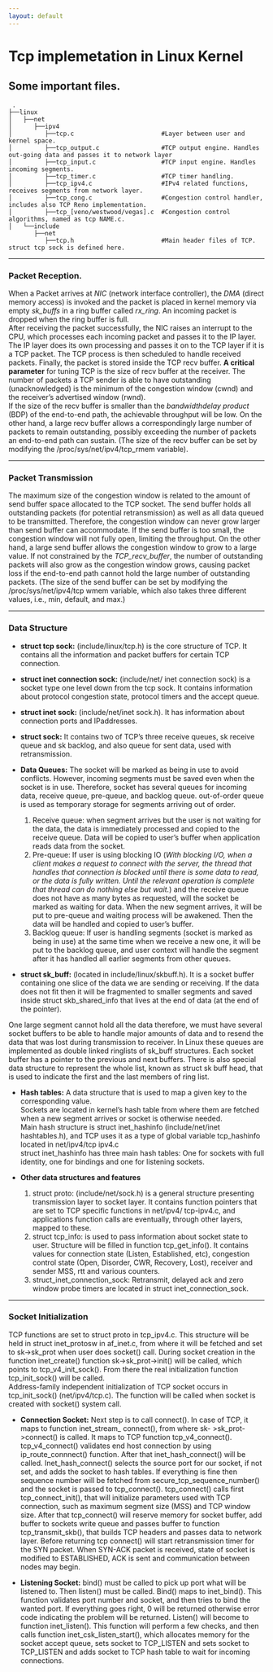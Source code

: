```yaml
---
layout: default
---
```

<p width ="75%">  

# Tcp implemetation in Linux Kernel
## Some important files.   
     .   
    ├──linux  
    │   ├──net  
    │      ├──ipv4  
    │         ├──tcp.c                        #Layer between user and kernel space.  
    │         ├──tcp_output.c                 #TCP output engine. Handles out-going data and passes it to network layer  
    │         ├──tcp_input.c                  #TCP input engine. Handles incoming segments.  
    │         ├──tcp_timer.c                  #TCP timer handling.  
    │         ├──tcp_ipv4.c                   #IPv4 related functions, receives segments from network layer.  
    │         ├──tcp_cong.c                   #Congestion control handler, includes also TCP Reno implementation.  
    │         ├──tcp_[veno/westwood/vegas].c  #Congestion control algorithms, named as tcp NAME.c.  
    │   └──include  
           ├──net  
              ├──tcp.h                        #Main header files of TCP. struct tcp sock is defined here.  
           
* * *

### Packet Reception.
When a Packet arrives at _NIC_ (network interface controller), the _DMA_ (direct memory access) is invoked and the packet is placed in kernel memory via empty _sk_buffs_ in a ring buffer called _rx_ring_. An incoming packet is dropped when the ring buffer is full.  
After receiving the packet successfully, the NIC raises an interrupt to the CPU, which processes each incoming packet and passes it to the IP layer. The IP layer does its own processing and passes it on to the TCP layer if it is a TCP packet. The TCP process is then scheduled to handle received packets.   Finally, the packet is stored inside the TCP recv buffer. **A critical parameter** for tuning TCP is the size of recv buffer at the receiver. The number of packets a TCP sender is able to have outstanding (unacknowledged) is the minimum of the congestion window (cwnd) and the receiver’s advertised window (rwnd).  
If the size of the recv buffer is smaller than the _bandwidthdelay product_ (BDP) of the end-to-end path, the achievable throughput will be low. On the other hand, a large recv buffer allows a correspondingly large number of packets to remain outstanding, possibly exceeding the number of packets an end-to-end path can sustain. (The size of the recv buffer can be set by modifying the /proc/sys/net/ipv4/tcp_rmem variable).  

* * *

### Packet Transmission  
The maximum size of the congestion window is related to the amount of send buffer space allocated to the TCP socket. The send buffer holds all outstanding packets (for potential retransmission) as well as all data queued to be transmitted. Therefore, the congestion window can never grow larger than send buffer can accommodate. If the send buffer is too small, the congestion window will not fully open, limiting the throughput. On the other hand, a large send buffer allows the congestion window to grow to a large value. If not constrained by the _TCP_recv_buffer_, the number of outstanding packets will also grow as the congestion window grows, causing packet loss if the end-to-end path cannot hold the large number of outstanding packets. (The size of the send buffer can be set by modifying the /proc/sys/net/ipv4/tcp wmem variable, which also takes three different values, i.e., min, default, and max.)

* * *

### Data Structure
* **struct tcp sock:**
(include/linux/tcp.h) is the core structure of TCP. It contains all the information and packet buffers for certain TCP connection.
* **struct inet connection sock:**
(include/net/ inet connection sock) is a socket type one level down from the tcp sock. It contains information about protocol congestion state, protocol timers and the accept queue.
* **struct inet sock:**
(include/net/inet sock.h). It has information about connection ports and IPaddresses.
* **struct sock:**
It contains two of TCP’s three receive queues, sk receive queue and sk backlog, and also queue for sent data, used with retransmission.

* **Data Queues:**
The socket will be marked as being in use to avoid conflicts. However, incoming segments must be saved even when the socket is in use. Therefore, socket has several queues for incoming data, receive queue, pre-queue, and backlog queue. out-of-order queue is used as temporary storage for segments arriving out of order.
  1. Receive queue: when segment arrives but the user is not waiting for the data, the data is immediately processed and copied to the receive queue. Data will be copied to user’s buffer when application reads data from the socket.
  2. Pre-queue: If user is using blocking IO (_With blocking I/O, when a client makes a request to connect with the server, the thread that handles that   connection is blocked until there is some data to read, or the data is fully written. Until the relevant operation is complete that thread can do nothing else but wait._) and the receive queue does not have as many bytes as requested, will the socket be marked as waiting for data. When the new segment arrives, it will be put to pre-queue and waiting process will be awakened. Then the data will be handled and copied to user’s buffer.
  3. Backlog queue: If user is handling segments (socket is marked as being in use) at the same time when we receive a new one, it will be put to the backlog queue, and user context will handle the segment after it has handled all earlier segments from other queues.

* **struct sk_buff:**
(located in include/linux/skbuff.h). It is a socket buffer containing one slice of the data we are sending or receiving. If the data does not fit then it will be fragmented to smaller segments and saved inside struct skb_shared_info that lives at the end of data (at the end of the pointer).

One large segment cannot hold all the data therefore, we must have several socket buffers to be able to handle major amounts of data and to resend the data that was lost during transmission to receiver. In Linux these queues are implemented as double linked ringlists of sk_buff structures. Each socket buffer has a pointer to the previous and next buffers. There is also special data structure to represent the whole list, known as struct sk buff head, that is used to indicate the first and the last members of ring list.

* **Hash tables:**
  A data structure that is used to map a given key to the corresponding value.  
Sockets are located in kernel’s hash table from where them are fetched when a new segment arrives or socket is otherwise needed.  
Main hash structure is struct inet_hashinfo (include/net/inet hashtables.h), and TCP uses it as a type of global variable tcp_hashinfo located in net/ipv4/tcp ipv4.c  
struct inet_hashinfo has three main hash tables: One for sockets with full identity, one for bindings and one for listening sockets.  

* **Other data structures and features**
  1. struct proto: (include/net/sock.h) is a general structure presenting transmission layer to socket layer. It contains function pointers that are set to TCP specific functions in net/ipv4/ tcp-ipv4.c, and applications function calls are eventually, through other layers, mapped to these.  
  2. struct tcp_info: is used to pass information about socket state to user. Structure will be filled in function tcp_get_info(). It contains values for connection state (Listen, Established, etc), congestion control state (Open, Disorder, CWR, Recovery, Lost), receiver and sender MSS, rtt and various counters.  
  3. struct_inet_connection_sock: Retransmit, delayed ack and zero window probe timers are located in struct inet_connection_sock.  

* * *

### Socket Initialization
TCP functions are set to struct proto in tcp_ipv4.c. This structure will be held in struct inet_protosw in af_inet.c, from where it will be fetched and set to sk->sk_prot when user does socket() call. During socket creation in the function inet_create() function sk->sk_prot->init() will be called, which points to tcp_v4_init_sock(). From there the real initialization function tcp_init_sock() will be called.  
Address-family independent initialization of TCP socket occurs in tcp_init_sock() (net/ipv4/tcp.c). The function will be called when socket is created with socket() system call.  
* **Connection Socket:** Next step is to call connect(). In case of TCP, it maps to function inet_stream_ connect(), from where sk- >sk_prot->connect() is called. It maps to TCP function tcp_v4_connect().
tcp_v4_connect() validates end host connection by using ip_route_connnect() function. After that inet_hash_connect() will be called. Inet_hash_connect() selects the source port for our socket, if not set, and adds the socket to hash tables. If everything is fine then sequence number will be fetched from secure_tcp_sequence_number() and the socket is passed to tcp_connect().
tcp_connect() calls first tcp_connect_init(), that will initialize parameters used with TCP connection, such as maximum segment size (MSS) and TCP window size. After that tcp_connect() will reserve memory for socket buffer, add buffer to sockets write queue and passes buffer to function tcp_transmit_skb(), that builds TCP headers and passes data to network layer. Before returning tcp connect() will start retransmission timer for the SYN packet. When SYN-ACK packet is received, state of socket is modified to ESTABLISHED, ACK is sent and communication between nodes may begin.
 
* **Listening Socket:** bind() must be called to pick up port what will be listened to. Then listen() must be called. Bind() maps to inet_bind(). This function validates port number and socket, and then tries to bind the wanted port. If everything goes right, 0 will be returned otherwise error code indicating the problem will be returned. Listen() will become to function inet_listen(). This function will perform a few checks, and then calls function inet_csk_listen_start(), which allocates memory for the socket accept queue, sets socket to TCP_LISTEN and sets socket to TCP_LISTEN and adds socket to TCP hash table to wait for incoming connections.
</p>
